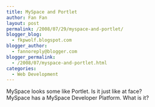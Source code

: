 ```yaml
---
title: MySpace and Portlet
author: Fan Fan
layout: post
permalink: /2008/07/29/myspace-and-portlet/
blogger_blog:
  - fkpwolf.blogspot.com
blogger_author:
  - fannoreply@blogger.com
blogger_permalink:
  - /2008/07/myspace-and-portlet.html
categories:
  - Web Development
---
```

MySpace looks some like Portlet. Is it just like at face?  
MySpace has a MySpace Developer Platform. What is it?